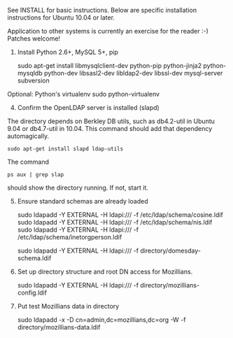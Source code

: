 See INSTALL for basic instructions. Below are specific installation instructions for Ubuntu 10.04 or later. 

Application to other systems is currently an exercise for the reader :-) Patches welcome!

1) Install Python 2.6+, MySQL 5+, pip

    sudo apt-get install libmysqlclient-dev python-pip python-jinja2 python-mysqldb python-dev libsasl2-dev libldap2-dev libssl-dev mysql-server subversion

Optional: Python's virtualenv
    sudo python-virtualenv

4) Confirm the OpenLDAP server is installed (slapd)

The directory depends on Berkley DB utils, such as db4.2-util in Ubuntu 9.04 or db4.7-util in 10.04. This command should add that dependency automagically.

    sudo apt-get install slapd ldap-utils 

The command 

    ps aux | grep slap

should show the directory running. If not, start it.

5) Ensure standard schemas are already loaded

    sudo ldapadd -Y EXTERNAL -H ldapi:/// -f /etc/ldap/schema/cosine.ldif
    sudo ldapadd -Y EXTERNAL -H ldapi:/// -f /etc/ldap/schema/nis.ldif
    sudo ldapadd -Y EXTERNAL -H ldapi:/// -f /etc/ldap/schema/inetorgperson.ldif

    sudo ldapadd -Y EXTERNAL -H ldapi:/// -f directory/domesday-schema.ldif

6) Set up directory structure and root DN access for Mozillians.

    sudo ldapadd -Y EXTERNAL -H ldapi:/// -f directory/mozillians-config.ldif

7) Put test Mozillians data in directory

    sudo ldapadd -x -D cn=admin,dc=mozillians,dc=org -W -f directory/mozillians-data.ldif